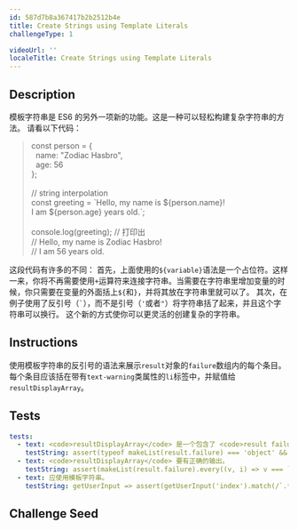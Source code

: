 ```yaml
---
id: 587d7b8a367417b2b2512b4e
title: Create Strings using Template Literals
challengeType: 1

videoUrl: ''
localeTitle: Create Strings using Template Literals
---
```


## Description
<section id='description'>
模板字符串是 ES6 的另外一项新的功能。这是一种可以轻松构建复杂字符串的方法。
请看以下代码：
<blockquote>const person = {<br>&nbsp;&nbsp;name: "Zodiac Hasbro",<br>&nbsp;&nbsp;age: 56<br>};<br><br>// string interpolation<br>const greeting = `Hello, my name is ${person.name}!<br>I am ${person.age} years old.`;<br><br>console.log(greeting); // 打印出<br>// Hello, my name is Zodiac Hasbro!<br>// I am 56 years old.<br></blockquote>
这段代码有许多的不同：
首先，上面使用的<code>${variable}</code>语法是一个占位符。这样一来，你将不再需要使用<code>+</code>运算符来连接字符串。当需要在字符串里增加变量的时候，你只需要在变量的外面括上<code>${</code>和<code>}</code>，并将其放在字符串里就可以了。
其次，在例子使用了反引号（<code>`</code>），而不是引号（<code>'</code>或者<code>"</code>）将字符串括了起来，并且这个字符串可以换行。
这个新的方式使你可以更灵活的创建复杂的字符串。
</section>

## Instructions
<section id='instructions'>
使用模板字符串的反引号的语法来展示<code>result</code>对象的<code>failure</code>数组内的每个条目。每个条目应该括在带有<code>text-warning</code>类属性的<code>li</code>标签中，并赋值给<code>resultDisplayArray</code>。
</section>

## Tests
<section id='tests'>

```yml
tests:
  - text: <code>resultDisplayArray</code> 是一个包含了 <code>result failure</code> 内的消息的数组。
    testString: assert(typeof makeList(result.failure) === 'object' && resultDisplayArray.length === 3, '<code>resultDisplayArray</code> 是一个包含了 <code>result failure</code> 内的消息的数组。');
  - text: <code>resultDisplayArray</code> 要有正确的输出。
    testString: assert(makeList(result.failure).every((v, i) => v === `<li class="text-warning">${result.failure[i]}</li>`), '<code>resultDisplayArray</code> 要有正确的输出。');
  - text: 应使用模板字符串。
    testString: getUserInput => assert(getUserInput('index').match(/`.*`/g), '应使用模板字符串。');

```

</section>

## Challenge Seed
<section id='challengeSeed'>















</section>

              